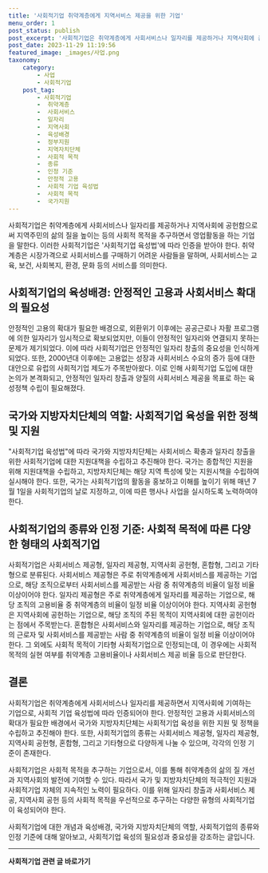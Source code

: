 ```yaml
---
title: '사회적기업 취약계층에게 지역서비스 제공을 위한 기업'
menu_order: 1
post_status: publish
post_excerpt: '사회적기업은 취약계층에게 사회서비스나 일자리를 제공하거나 지역사회에 공헌함으로써 지역주민의 삶의 질을 높이는 등의 사회적 목적을 추구하면서 영업활동을 하는 기업을 말한다. 이러한 사회적기업은  사회적기업 육성법 에 따라 인증을 받아야 한다. 취약계층은 시장가격으로 사회서비스를 구매하기 어려운 사람들을 말하며, 사회서비스는 교육, 보건, 사회복지, 환경, 문화 등의 서비스를 의미한다.'
post_date: 2023-11-29 11:19:56
featured_image: _images/사업.png
taxonomy:
    category:
        - 사업
        - 사회적기업
    post_tag:
        - 사회적기업
        -  취약계층
        -  사회서비스
        -  일자리
        -  지역사회
        -  육성배경
        -  정부지원
        -  지역자치단체
        -  사회적 목적
        -  종류
        -  인정 기준
        -  안정적 고용
        -  사회적 기업 육성법
        -  사회적 목적
        -  국가지원
---
```



사회적기업은 취약계층에게 사회서비스나 일자리를 제공하거나 지역사회에 공헌함으로써 지역주민의 삶의 질을 높이는 등의 사회적 목적을 추구하면서 영업활동을 하는 기업을 말한다. 이러한 사회적기업은 '사회적기업 육성법'에 따라 인증을 받아야 한다. 취약계층은 시장가격으로 사회서비스를 구매하기 어려운 사람들을 말하며, 사회서비스는 교육, 보건, 사회복지, 환경, 문화 등의 서비스를 의미한다.

## 사회적기업의 육성배경: 안정적인 고용과 사회서비스 확대의 필요성

안정적인 고용의 확대가 필요한 배경으로, 외환위기 이후에는 공공근로나 자활 프로그램에 의한 일자리가 임시적으로 확보되었지만, 이들이 안정적인 일자리와 연결되지 못하는 문제가 제기되었다. 이에 따라 사회적기업은 안정적인 일자리 창출의 중요성을 인식하게 되었다. 또한, 2000년대 이후에는 고용없는 성장과 사회서비스 수요의 증가 등에 대한 대안으로 유럽의 사회적기업 제도가 주목받아왔다. 이로 인해 사회적기업 도입에 대한 논의가 본격화되고, 안정적인 일자리 창출과 양질의 사회서비스 제공을 목표로 하는 육성정책 수립이 필요해졌다.

## 국가와 지방자치단체의 역할: 사회적기업 육성을 위한 정책 및 지원

"사회적기업 육성법"에 따라 국가와 지방자치단체는 사회서비스 확충과 일자리 창출을 위한 사회적기업에 대한 지원대책을 수립하고 추진해야 한다. 국가는 종합적인 지원을 위해 지원대책을 수립하고, 지방자치단체는 해당 지역 특성에 맞는 지원시책을 수립하여 실시해야 한다. 또한, 국가는 사회적기업의 활동을 홍보하고 이해를 높이기 위해 매년 7월 1일을 사회적기업의 날로 지정하고, 이에 따른 행사나 사업을 실시하도록 노력하여야 한다.

## 사회적기업의 종류와 인정 기준: 사회적 목적에 따른 다양한 형태의 사회적기업

사회적기업은 사회서비스 제공형, 일자리 제공형, 지역사회 공헌형, 혼합형, 그리고 기타형으로 분류된다. 사회서비스 제공형은 주로 취약계층에게 사회서비스를 제공하는 기업으로, 해당 조직으로부터 사회서비스를 제공받는 사람 중 취약계층의 비율이 일정 비율 이상이어야 한다. 일자리 제공형은 주로 취약계층에게 일자리를 제공하는 기업으로, 해당 조직의 고용비율 중 취약계층의 비율이 일정 비율 이상이어야 한다. 지역사회 공헌형은 지역사회에 공헌하는 기업으로, 해당 조직의 주된 목적이 지역사회에 대한 공헌이라는 점에서 주목받는다. 혼합형은 사회서비스와 일자리를 제공하는 기업으로, 해당 조직의 근로자 및 사회서비스를 제공받는 사람 중 취약계층의 비율이 일정 비율 이상이어야 한다. 그 외에도 사회적 목적이 기타형 사회적기업으로 인정되는데, 이 경우에는 사회적 목적의 실현 여부를 취약계층 고용비율이나 사회서비스 제공 비율 등으로 판단한다.

## 결론

사회적기업은 취약계층에게 사회서비스나 일자리를 제공하면서 지역사회에 기여하는 기업으로, 사회적 기업 육성법에 따라 인증되어야 한다. 안정적인 고용과 사회서비스의 확대가 필요한 배경에서 국가와 지방자치단체는 사회적기업 육성을 위한 지원 및 정책을 수립하고 추진해야 한다. 또한, 사회적기업의 종류는 사회서비스 제공형, 일자리 제공형, 지역사회 공헌형, 혼합형, 그리고 기타형으로 다양하게 나눌 수 있으며, 각각의 인정 기준이 존재한다.

사회적기업은 사회적 목적을 추구하는 기업으로서, 이를 통해 취약계층의 삶의 질 개선과 지역사회의 발전에 기여할 수 있다. 따라서 국가 및 지방자치단체의 적극적인 지원과 사회적기업 자체의 지속적인 노력이 필요하다. 이를 위해 일자리 창출과 사회서비스 제공, 지역사회 공헌 등의 사회적 목적을 우선적으로 추구하는 다양한 유형의 사회적기업이 육성되어야 한다.

사회적기업에 대한 개념과 육성배경, 국가와 지방자치단체의 역할, 사회적기업의 종류와 인정 기준에 대해 알아보고, 사회적기업 육성의 필요성과 중요성을 강조하는 글입니다.

<!-- wp:separator -->
<hr class="wp-block-separator has-alpha-channel-opacity"/>
<!-- /wp:separator -->

<!-- wp:group {"backgroundColor":"base","layout":{"type":"constrained"}} -->
<div class="wp-block-group has-base-background-color has-background"><!-- wp:paragraph {"align":"center","fontSize":"medium"} -->
<p class="has-text-align-center has-large-font-size"><strong>사회적기업 관련 글 바로가기</strong></p>
<!-- /wp:paragraph -->


<!-- wp:latest-posts
{"categories":[{"id":27410,"count":19,"description":"","link":"https://uknowlaw.com/category/%ec%82%ac%ed%9a%8c%ec%a0%81%ea%b8%b0%ec%97%85/","name":"사회적기업","slug":"사회적기업","taxonomy":"category","parent":0,"meta":[],"_links":{"self":[{"href":"https://uknowlaw.com/wp-json/wp/v2/categories/27410"}],"collection":[{"href":"https://uknowlaw.com/wp-json/wp/v2/categories"}],"about":[{"href":"https://uknowlaw.com/wp-json/wp/v2/taxonomies/category"}],"wp:post_type":[{"href":"https://uknowlaw.com/wp-json/wp/v2/posts?categories=27410"}],"curies":[{"name":"wp","href":"https://api.w.org/{rel}","templated":true}]}}],"postsToShow":100,"excerptLength":28,"postLayout":"grid","columns":2,"featuredImageAlign":"left","featuredImageSizeSlug":"large","fontSize":"small"} /--></div>
<!-- /wp:group -->